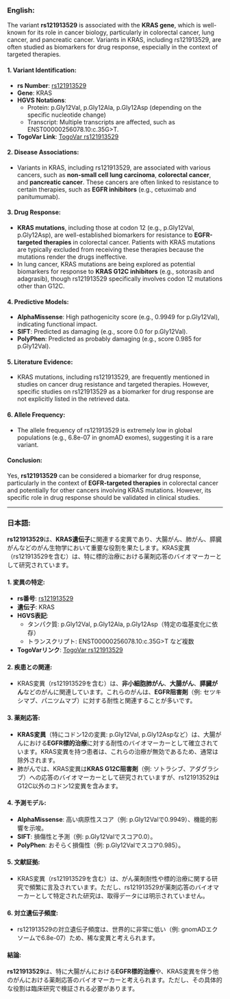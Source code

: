 ### English:
The variant **rs121913529** is associated with the **KRAS gene**, which is well-known for its role in cancer biology, particularly in colorectal cancer, lung cancer, and pancreatic cancer. Variants in KRAS, including rs121913529, are often studied as biomarkers for drug response, especially in the context of targeted therapies.

#### 1. Variant Identification:
- **rs Number**: [rs121913529](https://identifiers.org/dbsnp/rs121913529)
- **Gene**: KRAS
- **HGVS Notations**:
  - Protein: p.Gly12Val, p.Gly12Ala, p.Gly12Asp (depending on the specific nucleotide change)
  - Transcript: Multiple transcripts are affected, such as ENST00000256078.10:c.35G>T.
- **TogoVar Link**: [TogoVar rs121913529](https://togovar.org/variant/rs121913529)

#### 2. Disease Associations:
- Variants in KRAS, including rs121913529, are associated with various cancers, such as **non-small cell lung carcinoma**, **colorectal cancer**, and **pancreatic cancer**. These cancers are often linked to resistance to certain therapies, such as **EGFR inhibitors** (e.g., cetuximab and panitumumab).

#### 3. Drug Response:
- **KRAS mutations**, including those at codon 12 (e.g., p.Gly12Val, p.Gly12Asp), are well-established biomarkers for resistance to **EGFR-targeted therapies** in colorectal cancer. Patients with KRAS mutations are typically excluded from receiving these therapies because the mutations render the drugs ineffective.
- In lung cancer, KRAS mutations are being explored as potential biomarkers for response to **KRAS G12C inhibitors** (e.g., sotorasib and adagrasib), though rs121913529 specifically involves codon 12 mutations other than G12C.

#### 4. Predictive Models:
- **AlphaMissense**: High pathogenicity score (e.g., 0.9949 for p.Gly12Val), indicating functional impact.
- **SIFT**: Predicted as damaging (e.g., score 0.0 for p.Gly12Val).
- **PolyPhen**: Predicted as probably damaging (e.g., score 0.985 for p.Gly12Val).

#### 5. Literature Evidence:
- KRAS mutations, including rs121913529, are frequently mentioned in studies on cancer drug resistance and targeted therapies. However, specific studies on rs121913529 as a biomarker for drug response are not explicitly listed in the retrieved data.

#### 6. Allele Frequency:
- The allele frequency of rs121913529 is extremely low in global populations (e.g., 6.8e-07 in gnomAD exomes), suggesting it is a rare variant.

#### Conclusion:
Yes, **rs121913529** can be considered a biomarker for drug response, particularly in the context of **EGFR-targeted therapies** in colorectal cancer and potentially for other cancers involving KRAS mutations. However, its specific role in drug response should be validated in clinical studies.

---

### 日本語:
**rs121913529**は、**KRAS遺伝子**に関連する変異であり、大腸がん、肺がん、膵臓がんなどのがん生物学において重要な役割を果たします。KRAS変異（rs121913529を含む）は、特に標的治療における薬剤応答のバイオマーカーとして研究されています。

#### 1. 変異の特定:
- **rs番号**: [rs121913529](https://identifiers.org/dbsnp/rs121913529)
- **遺伝子**: KRAS
- **HGVS表記**:
  - タンパク質: p.Gly12Val, p.Gly12Ala, p.Gly12Asp（特定の塩基変化に依存）
  - トランスクリプト: ENST00000256078.10:c.35G>T など複数
- **TogoVarリンク**: [TogoVar rs121913529](https://togovar.org/variant/rs121913529)

#### 2. 疾患との関連:
- KRAS変異（rs121913529を含む）は、**非小細胞肺がん**、**大腸がん**、**膵臓がん**などのがんに関連しています。これらのがんは、**EGFR阻害剤**（例: セツキシマブ、パニツムマブ）に対する耐性と関連することが多いです。

#### 3. 薬剤応答:
- **KRAS変異**（特にコドン12の変異: p.Gly12Val, p.Gly12Aspなど）は、大腸がんにおける**EGFR標的治療**に対する耐性のバイオマーカーとして確立されています。KRAS変異を持つ患者は、これらの治療が無効であるため、通常は除外されます。
- 肺がんでは、KRAS変異は**KRAS G12C阻害剤**（例: ソトラシブ、アダグラシブ）への応答のバイオマーカーとして研究されていますが、rs121913529はG12C以外のコドン12変異を含みます。

#### 4. 予測モデル:
- **AlphaMissense**: 高い病原性スコア（例: p.Gly12Valで0.9949）、機能的影響を示唆。
- **SIFT**: 損傷性と予測（例: p.Gly12Valでスコア0.0）。
- **PolyPhen**: おそらく損傷性（例: p.Gly12Valでスコア0.985）。

#### 5. 文献証拠:
- KRAS変異（rs121913529を含む）は、がん薬剤耐性や標的治療に関する研究で頻繁に言及されています。ただし、rs121913529が薬剤応答のバイオマーカーとして特定された研究は、取得データには明示されていません。

#### 6. 対立遺伝子頻度:
- rs121913529の対立遺伝子頻度は、世界的に非常に低い（例: gnomADエクソームで6.8e-07）ため、稀な変異と考えられます。

#### 結論:
**rs121913529**は、特に大腸がんにおける**EGFR標的治療**や、KRAS変異を伴う他のがんにおける薬剤応答のバイオマーカーと考えられます。ただし、その具体的な役割は臨床研究で検証される必要があります。